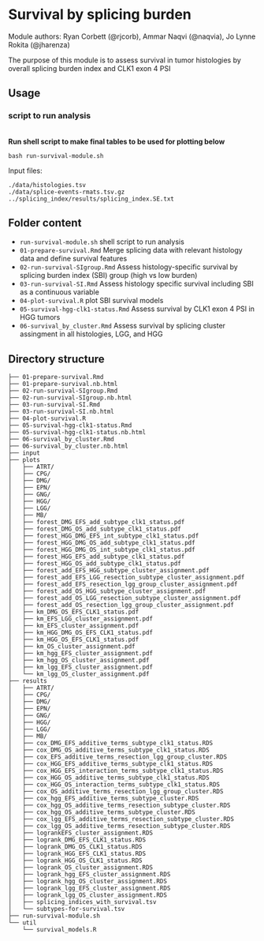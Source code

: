 # Survival by splicing burden

Module authors: Ryan Corbett (@rjcorb), Ammar Naqvi (@naqvia), Jo Lynne Rokita (@jharenza)

The purpose of this module is to assess survival in tumor histologies by overall splicing burden index and CLK1 exon 4 PSI

## Usage
### script to run analysis
<br>**Run shell script to make final tables to be used for plotting below**
```
bash run-survival-module.sh
```
Input files:
```
./data/histologies.tsv
./data/splice-events-rmats.tsv.gz
../splicing_index/results/splicing_index.SE.txt
```

## Folder content
* `run-survival-module.sh` shell script to run analysis
* `01-prepare-survival.Rmd` Merge splicing data with relevant histology data and define survival features
* `02-run-survival-SIgroup.Rmd` Assess histology-specific survival by splicing burden index (SBI) group (high vs low burden)
* `03-run-survival-SI.Rmd` Assess histology specific survival including SBI as a continuous variable
* `04-plot-survival.R` plot SBI survival models
* `05-survival-hgg-clk1-status.Rmd` Assess survival by CLK1 exon 4 PSI in HGG tumors
* `06-survival_by_cluster.Rmd` Assess survival by splicing cluster assingment in all histologies, LGG, and HGG

## Directory structure
```
├── 01-prepare-survival.Rmd
├── 01-prepare-survival.nb.html
├── 02-run-survival-SIgroup.Rmd
├── 02-run-survival-SIgroup.nb.html
├── 03-run-survival-SI.Rmd
├── 03-run-survival-SI.nb.html
├── 04-plot-survival.R
├── 05-survival-hgg-clk1-status.Rmd
├── 05-survival-hgg-clk1-status.nb.html
├── 06-survival_by_cluster.Rmd
├── 06-survival_by_cluster.nb.html
├── input
├── plots
│   ├── ATRT/
│   ├── CPG/
│   ├── DMG/
│   ├── EPN/
│   ├── GNG/
│   ├── HGG/
│   ├── LGG/
│   ├── MB/
│   ├── forest_DMG_EFS_add_subtype_clk1_status.pdf
│   ├── forest_DMG_OS_add_subtype_clk1_status.pdf
│   ├── forest_HGG_DMG_EFS_int_subtype_clk1_status.pdf
│   ├── forest_HGG_DMG_OS_add_subtype_clk1_status.pdf
│   ├── forest_HGG_DMG_OS_int_subtype_clk1_status.pdf
│   ├── forest_HGG_EFS_add_subtype_clk1_status.pdf
│   ├── forest_HGG_OS_add_subtype_clk1_status.pdf
│   ├── forest_add_EFS_HGG_subtype_cluster_assignment.pdf
│   ├── forest_add_EFS_LGG_resection_subtype_cluster_assignment.pdf
│   ├── forest_add_EFS_resection_lgg_group_cluster_assignment.pdf
│   ├── forest_add_OS_HGG_subtype_cluster_assignment.pdf
│   ├── forest_add_OS_LGG_resection_subtype_cluster_assignment.pdf
│   ├── forest_add_OS_resection_lgg_group_cluster_assignment.pdf
│   ├── km_DMG_OS_EFS_CLK1_status.pdf
│   ├── km_EFS_LGG_cluster_assignment.pdf
│   ├── km_EFS_cluster_assignment.pdf
│   ├── km_HGG_DMG_OS_EFS_CLK1_status.pdf
│   ├── km_HGG_OS_EFS_CLK1_status.pdf
│   ├── km_OS_cluster_assignment.pdf
│   ├── km_hgg_EFS_cluster_assignment.pdf
│   ├── km_hgg_OS_cluster_assignment.pdf
│   ├── km_lgg_EFS_cluster_assignment.pdf
│   └── km_lgg_OS_cluster_assignment.pdf
├── results
│   ├── ATRT/
│   ├── CPG/
│   ├── DMG/
│   ├── EPN/
│   ├── GNG/
│   ├── HGG/
│   ├── LGG/
│   ├── MB/
│   ├── cox_DMG_EFS_additive_terms_subtype_clk1_status.RDS
│   ├── cox_DMG_OS_additive_terms_subtype_clk1_status.RDS
│   ├── cox_EFS_additive_terms_resection_lgg_group_cluster.RDS
│   ├── cox_HGG_EFS_additive_terms_subtype_clk1_status.RDS
│   ├── cox_HGG_EFS_interaction_terms_subtype_clk1_status.RDS
│   ├── cox_HGG_OS_additive_terms_subtype_clk1_status.RDS
│   ├── cox_HGG_OS_interaction_terms_subtype_clk1_status.RDS
│   ├── cox_OS_additive_terms_resection_lgg_group_cluster.RDS
│   ├── cox_hgg_EFS_additive_terms_subtype_cluster.RDS
│   ├── cox_hgg_OS_additive_terms_resection_subtype_cluster.RDS
│   ├── cox_hgg_OS_additive_terms_subtype_cluster.RDS
│   ├── cox_lgg_EFS_additive_terms_resection_subtype_cluster.RDS
│   ├── cox_lgg_OS_additive_terms_resection_subtype_cluster.RDS
│   ├── logrankEFS_cluster_assignment.RDS
│   ├── logrank_DMG_EFS_CLK1_status.RDS
│   ├── logrank_DMG_OS_CLK1_status.RDS
│   ├── logrank_HGG_EFS_CLK1_status.RDS
│   ├── logrank_HGG_OS_CLK1_status.RDS
│   ├── logrank_OS_cluster_assignment.RDS
│   ├── logrank_hgg_EFS_cluster_assignment.RDS
│   ├── logrank_hgg_OS_cluster_assignment.RDS
│   ├── logrank_lgg_EFS_cluster_assignment.RDS
│   ├── logrank_lgg_OS_cluster_assignment.RDS
│   ├── splicing_indices_with_survival.tsv
│   └── subtypes-for-survival.tsv
├── run-survival-module.sh
└── util
    └── survival_models.R
```
